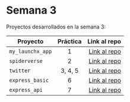# Semana 3 

Proyectos desarrollados en la semana 3:

| Proyecto | Práctica | Link al repo |
| ------------- |:-------------:| -----:|
|`my_launchx_app`|1|[Link al repo](https://github.com/Zavaladaniela/Proyecto1_Semana3_LaunchX.git)|
|`spiderverse`|2|[Link al repo](https://github.com/Zavaladaniela/Proyecto2_Semana3_LaunchX.git)|
|`twitter`|3, 4, 5|[Link al repo]()|
|`express_basic`|6|[Link al repo](https://github.com/Zavaladaniela/Proyecto6_Semana3_LaunchX_Back.git)|
|`express_api`|7|[Link al repo]()|
